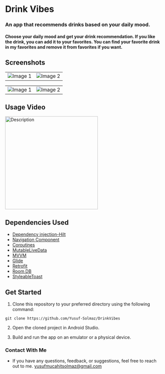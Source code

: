 # Drink Vibes

### An app that recommends drinks based on your daily mood.

####  Choose your daily mood and get your drink recommendation. If you like the drink, you can add it to your favorites. You can find your favorite drink in my favorites and remove it from favorites if you want.

## Screenshots

<table>
  <tr>
    <td><img src="https://github.com/Yusuf-Solmaz/DrinkVibes/assets/83172478/5b125d00-a91c-4527-993b-a5a694dda816" alt="Image 1"></td>
    <td><img src="https://github.com/Yusuf-Solmaz/DrinkVibes/assets/83172478/3266b2d5-1e00-4fab-a7ee-f7b3ca4c9e04" alt="Image 2"></td>
  </tr>
</table>

<table>
  <tr>
    <td><img src="https://github.com/Yusuf-Solmaz/DrinkVibes/assets/83172478/90ccb36f-df52-4d9c-b4c3-6a3857176f4f" alt="Image 1"></td>
    <td><img src="https://github.com/Yusuf-Solmaz/DrinkVibes/assets/83172478/ecfe3bea-4ed6-4f5e-b5f6-e414a8704851" alt="Image 2"></td>
  </tr>
</table>

## Usage Video

<img src="https://github.com/Yusuf-Solmaz/DrinkVibes/assets/83172478/cd4ddfa0-a4ba-4a32-b6e0-fab986fb64c6" alt="Description" width="300" heightt="450">




## Dependencies Used

* [Dependency injection-Hilt](https://developer.android.com/training/dependency-injection/hilt-android)
* [Navigation Component](https://developer.android.com/guide/navigation/navigation-getting-started)
* [Coroutines](https://developer.android.com/kotlin/coroutines?hl=tr)
* [MutableLiveData](https://developer.android.com/reference/android/arch/lifecycle/MutableLiveData)
* [MVVM](https://developer.android.com/topic/libraries/architecture/viewmodel#implement)
* [Glide](https://github.com/bumptech/glide)
* [Retrofit](https://square.github.io/retrofit/)
* [Room DB](https://developer.android.com/training/data-storage/room)
* [StyleableToast](https://github.com/Muddz/StyleableToast)

## Get Started

1. Clone this repository to your preferred directory using the following command:

```
git clone https://github.com/Yusuf-Solmaz/DrinkVibes
```
2. Open the cloned project in Android Studio.

3. Build and run the app on an emulator or a physical device.


### Contact With Me

* If you have any questions, feedback, or suggestions, feel free to reach out to me.
yusufmucahitsolmaz@gmail.com
